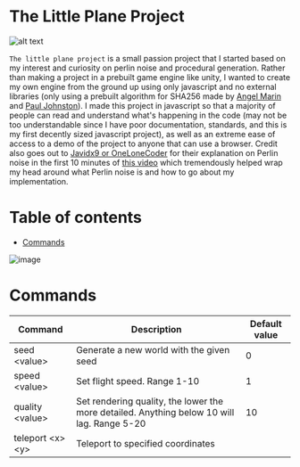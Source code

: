 # The Little Plane Project
![alt text](https://github.com/Glowstick0017/Little-Plane-Project/blob/master/css/tlpp-icon.png?raw=true)

`The little plane project` is a small passion project that I started based on my interest and curiosity on perlin noise and procedural generation. Rather than making a project in a prebuilt game engine like unity, I wanted to create my own engine from the ground up using only javascript and no external libraries (only using a prebuilt algorithm for SHA256 made by [Angel Marin](https://anmar.eu.org/) and [Paul Johnston](http://pajhome.org.uk/)). I made this project in javascript so that a majority of people can read and understand what's happening in the code (may not be too understandable since I have poor documentation, standards, and this is my first decently sized javascript project), as well as an extreme ease of access to a demo of the project to anyone that can use a browser. Credit also goes out to [Javidx9 or OneLoneCoder](https://github.com/OneLoneCoder) for their explanation on Perlin noise in the first 10 minutes of [this video](https://youtu.be/6-0UaeJBumA) which tremendously helped wrap my head around what Perlin noise is and how to go about my implementation. 

# Table of contents
- [Commands](#commands)

![image](https://user-images.githubusercontent.com/90464994/159105547-7c25a446-00e2-4da7-a5d9-fc8c283421b5.png)


# Commands
| Command  | Description | Default value |
| ------------- | ------------- | ------------- |
| seed \<value>  | Generate a new world with the given seed  | 0 |
| speed \<value>  | Set flight speed. Range 1-10  | 1 |
| quality \<value>  | Set rendering quality, the lower the more detailed. Anything below 10 will lag. Range 5-20  | 10 |
| teleport \<x> \<y>  | Teleport to specified coordinates  |  |
